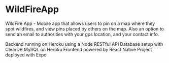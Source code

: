 # WildFireApp

WildFire App - Mobile app that allows users to pin on a map where they spot wildfires, and view pins placed by others on the map. Also an option to send an email to authorities with your gps location, and your contact info.

Backend running on Heroku using a Node RESTful API
Database setup with ClearDB MySQL on Heroku 
Frontend powered by React Native
Project deployed with Expo

